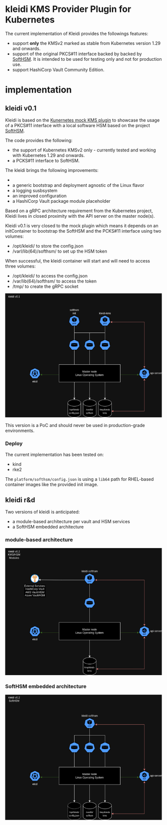 # kleidi KMS Provider Plugin for Kubernetes

The current implementation of Kleidi provides the followings features:

* support **only** the KMSv2 marked as stable from Kubernetes version 1.29 and onwards. 
* support of the original PKCS#11 interface backed by backed by [SoftHSM](https://www.opendnssec.org/softhsm/). It is intended to be used for testing only and not for production use.
* support HashiCorp Vault Community Edition. 

# implementation 

## kleidi v0.1

Kleidi is based on the [Kunernetes mock KMS plugin](https://github.com/kubernetes/kms/tree/master/internal/plugins/_mock) to showcase the usage of a PKCS#11 interface with a local software HSM based on the project [SoftHSM](https://www.opendnssec.org/softhsm/).

The code provides the following:

* the support of Kubernetes KMSv2 only - currently tested and working with Kubernetes 1.29 and onwards. 
* a PCKS#11 interface to SoftHSM. 

The kleidi brings the following improvements:

* 
* a generic bootstrap and deployment agnostic of the Linux flavor
* a logging susbsystem 
* an improved configuration
* a HashiCorp Vault package module placeholder

Based on a gRPC architecture requirement from the Kubernetes project, Kleidi lives in closed proximity with the API server on the master node(s). 

Kleidi v0.1 is very closed to the mock plugin which means it depends on an initContainer to bootstrap the SoftHSM and the PCKS#11 interface using two volumes:

* /opt/kleidi/ to store the config.json
* /varl/lib(64)/softhsm/ to set up the HSM token 

When successful, the kleidi container will start and will need to access three volumes:

* /opt/kleidi/ to access the config.json
* /var/lib(64)/softhsm/ to access the token 
* /tmp/ to create the gRPC socket 

![kleidiv0.1](images/kleidiv0.1.drawio.png)

This version is a PoC and should never be used in production-grade environments. 

### Deploy

The current implementation has been tested on:

* kind
* rke2 

The ```platform/softhsm/config.json``` is using a ```lib64``` path for RHEL-based container images like the provided init image.

## kleidi r&d

Two versions of kleidi is anticipated:

* a module-based architecture per vault and HSM services
* a SoftHSM embedded architecture 

### module-based architecture

![klediv0.2-modules](images/klediv0.2-modules.drawio.png)

### SoftHSM embedded architecture

![kleidiv0.2-softhsm](images/klediv0.2-softhsm.drawio.png)





